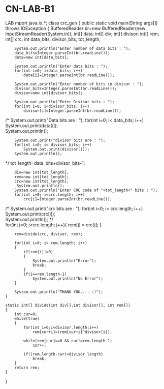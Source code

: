 # CN-LAB-B1
LAB
mport java.io.*;
class crc_gen
{
    public static void main(String args[]) throws IOException
    {
        BufferedReader br=new BufferedReader(new InputStreamReader(System.in));
        int[] data;
        int[] div;
        int[] divisor;
        int[] rem;
        int[] crc;
        int data_bits, divisor_bits, tot_length;
       
        System.out.println("Enter number of data bits : ");
        data_bits=Integer.parseInt(br.readLine());
        data=new int[data_bits];

        System.out.println("Enter data bits : ");
        for(int i=0; i<data_bits; i++)
            data[i]=Integer.parseInt(br.readLine());

        System.out.println("Enter number of bits in divisor : ");
        divisor_bits=Integer.parseInt(br.readLine());
        divisor=new int[divisor_bits];
       
        System.out.println("Enter Divisor bits : ");
        for(int i=0; i<divisor_bits; i++)
            divisor[i]=Integer.parseInt(br.readLine());


/*        System.out.print("Data bits are : ");
        for(int i=0; i< data_bits; i++)
            System.out.print(data[i]);       
        System.out.println();
       
        System.out.print("divisor bits are : ");
        for(int i=0; i< divisor_bits; i++)
            System.out.print(divisor[i]);       
        System.out.println();
       
*/        tot_length=data_bits+divisor_bits-1;
       
        div=new int[tot_length];
        rem=new int[tot_length];
        crc=new int[tot_length];
         System.out.println();
        System.out.println("Enter CRC code of "+tot_length+" bits : ");
        for(int i=0; i<crc.length; i++)
            crc[i]=Integer.parseInt(br.readLine());
       
       
/*        System.out.print("crc bits are : ");
        for(int i=0; i< crc.length; i++)
            System.out.print(crc[i]);       
        System.out.println();
*/       
        for(int j=0; j<crc.length; j++){
              rem[j] = crc[j];
        }
   
        rem=divide(crc, divisor, rem);
       
        for(int i=0; i< rem.length; i++)
        {
            if(rem[i]!=0)
            {
                System.out.println("Error");
                break;
            }
            if(i==rem.length-1)
                System.out.println("No Error");
        }
       
        System.out.println("THANK YOU.... :)");
    }
   
    static int[] divide(int div[],int divisor[], int rem[])
    {
        int cur=0;
        while(true)
        {
            for(int i=0;i<divisor.length;i++)
                rem[cur+i]=(rem[cur+i]^divisor[i]);
           
            while(rem[cur]==0 && cur!=rem.length-1)
                cur++;
   
            if((rem.length-cur)<divisor.length)
                break;
        }
        return rem;
    }
}
